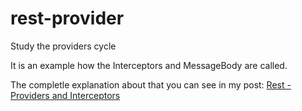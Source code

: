 # rest-provider
Study the providers cycle

It is an example how the Interceptors and MessageBody are called.

The completle explanation about that you can see in my post: [Rest - Providers and Interceptors](https://fabiana2611.github.io/webservice/rest-provider)

